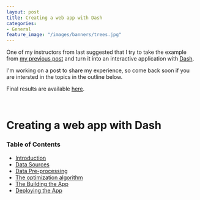 ```yaml
---
layout: post
title: Creating a web app with Dash
categories:
- General
feature_image: "/images/banners/trees.jpg"
---
```


One of my instructors from last suggested that I try to take the example from [my previous post](https://dhrunlauwers.github.io/general/2020/10/31/everything-is-portfolio-optimization/) and turn it into an interactive application with [Dash](https://dash.plotly.com).

I'm working on a post to share my experience, so come back soon if you are intersted in the topics in the outline below. 

Final results are available [here](https://dhrunlauwers.pythonanywhere.com).

<br>

# Creating a web app with Dash

### Table of Contents
- [Introduction](#introduction)
- [Data Sources](#data-sources)
- [Data Pre-processing](#data-pre-processing)
- [The optimization algorithm](#optimization-algorithm)
- [The Building the App](#building-the-app)
- [Deploying the App](#deploying-the-app)